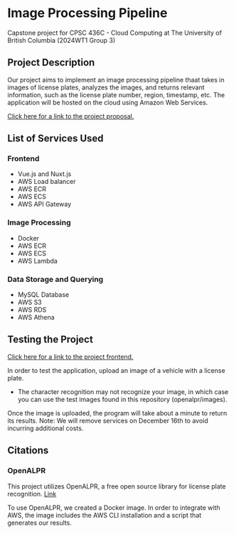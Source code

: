 # Image Processing Pipeline

Capstone project for CPSC 436C - Cloud Computing at The University of British Columbia (2024WT1 Group 3)


## Project Description

Our project aims to implement an image processing pipeline thaat takes in images of license plates, analyzes the images, and returns relevant information, such as the license plate number, region, timestamp, etc. The application will be hosted on the cloud using Amazon Web Services.

[Click here for a link to the project proposal.](https://docs.google.com/document/d/192WeYQOffhKELanuQ4ml_5SlDGZchOfY/edit?usp=sharing&ouid=114845963421172762607&rtpof=true&sd=true)


## List of Services Used

### Frontend
- Vue.js and Nuxt.js
- AWS Load balancer
- AWS ECR
- AWS ECS
- AWS API Gateway

### Image Processing
- Docker
- AWS ECR
- AWS ECS
- AWS Lambda

### Data Storage and Querying
- MySQL Database
- AWS S3
- AWS RDS
- AWS Athena


## Testing the Project

[Click here for a link to the project frontend.](http://internet-loadbalancer-nuxt-1931143557.ca-central-1.elb.amazonaws.com)

In order to test the application, upload an image of a vehicle with a license plate.

- The character recognition may not recognize your image, in which case you can use the test images found in this repository (openalpr/images). 

Once the image is uploaded, the program will take about a minute to return its results.
Note: We will remove services on December 16th to avoid incurring additional costs.

## Citations

### OpenALPR

This project utilizes OpenALPR, a free open source library for license plate recognition. [Link](https://github.com/openalpr/openalpr)

To use OpenALPR, we created a Docker image. In order to integrate with AWS, the image includes the AWS CLI installation and a script that generates our results.
